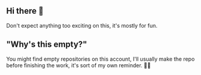 ## Hi there 👋

Don't expect anything too exciting on this, it's mostly for fun.

## "Why's this empty?"

You might find empty repositories on this account, I'll usually make the repo before finishing the work, it's sort of my own reminder. 🤷‍♂️

<!--
**vbrk11/vbrk11** is a ✨ _special_ ✨ repository because its `README.md` (this file) appears on your GitHub profile.

Here are some ideas to get you started:

- 🔭 I’m currently working on ...
- 🌱 I’m currently learning ...
- 👯 I’m looking to collaborate on ...
- 🤔 I’m looking for help with ...
- 💬 Ask me about ...
- 📫 How to reach me: ...
- 😄 Pronouns: ...
- ⚡ Fun fact: ...
-->
